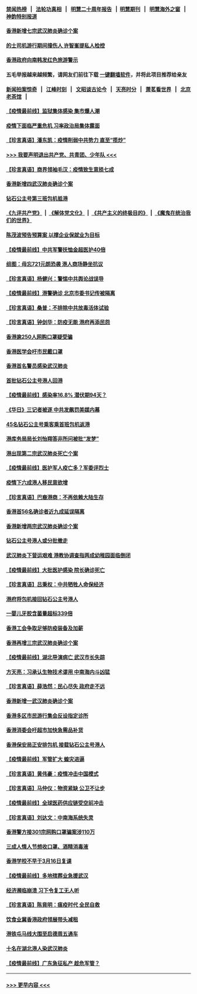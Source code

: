 #### [禁闻热榜](热点新闻.md?=0)  &nbsp;&nbsp;|&nbsp;&nbsp; [法轮功真相](https://github.com/gfw-breaker/truth/blob/master/README.md?=0) &nbsp;&nbsp;|&nbsp;&nbsp; [明慧二十周年报告](https://github.com/gfw-breaker/mh-reports/blob/master/README.md?=0) &nbsp;&nbsp;|&nbsp;&nbsp;[明慧期刊](https://github.com/gfw-breaker/mh-qikan) &nbsp;&nbsp;|&nbsp;&nbsp; [明慧海外之窗](https://github.com/gfw-breaker/mh-news/blob/master/README.md?=0) &nbsp;&nbsp;|&nbsp;&nbsp; [神韵特别报道](https://github.com/gfw-breaker/mh-news/blob/master/shenyun.md?=0)
#### [香港新增七宗武汉肺炎确诊个案](../pages/nsc415/n11893498.md?t=02252031) 
#### [的士司机游行期间撞伤人 许智峯提私人检控](../pages/nsc415/n11893483.md?t=02252031) 
#### [香港政府向南韩发红色旅游警示](../pages/nsc415/n11893398.md?t=02252031) 
#### 五毛举报越来越频繁，请网友们前往下载 [一键翻墙软件](https://github.com/gfw-breaker/ssr-accounts)，并将此项目推荐给亲友
#### [新闻拍案惊奇](https://github.com/gfw-breaker/banned-news/blob/master/pages/link4.md) &nbsp;&nbsp;|&nbsp;&nbsp; [江峰时刻](https://github.com/gfw-breaker/banned-news/blob/master/pages/link4.md) &nbsp;&nbsp;|&nbsp;&nbsp; [文昭谈古论今](https://github.com/gfw-breaker/banned-news/blob/master/pages/link4.md) &nbsp;&nbsp;|&nbsp;&nbsp; [天亮时分](https://github.com/gfw-breaker/banned-news/blob/master/pages/link4.md) &nbsp;&nbsp;|&nbsp;&nbsp; [萧茗看世界](https://github.com/gfw-breaker/banned-news/blob/master/pages/link4.md) &nbsp;&nbsp;|&nbsp;&nbsp; [北京老茶馆](https://github.com/gfw-breaker/banned-news/blob/master/pages/link4.md) &nbsp;&nbsp;|&nbsp;&nbsp; 
#### [【疫情最前线】监狱集体感染 集市爆人潮](../pages/nsc415/n11893181.md?t=02252031) 
#### [疫情下面临严重危机  习率政治局集体露面](../pages/nsc415/n11893305.md?t=02252031) 
#### [【珍言真语】潘东凯：疫情削弱中共势力 直至“揽炒”](../pages/nsc415/n11892866.md?t=02252031) 
#### [>>> 我要声明退出共产党、共青团、少年队 <<<](https://github.com/begood0513/goodnews/blob/master/quit/letter.md) 
#### [【珍言真语】商界领袖毛汉：疫情致生意损七成](../pages/nsc415/n11890348.md?t=02252031) 
#### [香港新增四武汉肺炎确诊个案](../pages/nsc415/n11890610.md?t=02252031) 
#### [钻石公主号第三班包机抵港](../pages/nsc415/n11890645.md?t=02252031) 
#### [《九评共产党》](https://github.com/begood0513/9ping.md/blob/master/README.md) &nbsp;|&nbsp; [《解体党文化》](../../../../jtdwh.md/blob/master/README.md)  &nbsp;|&nbsp; [《共产主义的终极目的》](../../../../gczydzjmd.md/blob/master/README.md) &nbsp;|&nbsp; [《魔鬼在统治我们的世界》](../../../../mgztzwmdsj.md/blob/master/README.md) 
#### [陈茂波预告预算案 以撑企业保就业为目标](../pages/nsc415/n11890574.md?t=02252031) 
#### [【疫情最前线】中共军警抚恤金超医护40倍](../pages/nsc415/n11890458.md?t=02252031) 
#### [组图：毋忘721元朗恐袭 港人商场静坐抗议](../pages/nsc415/n11876882.md?t=02252031) 
#### [【珍言真语】杨健兴：警惕中共舆论战误导](../pages/nsc415/n11888131.md?t=02252031) 
#### [【疫情最前线】港警确诊 北京市委书记传被隔离](../pages/nsc415/n11886872.md?t=02252031) 
#### [【珍言真语】桑普：不排除中共放毒活体试验](../pages/nsc415/n11886832.md?t=02252031) 
#### [【珍言真语】钟剑华：防疫无能 港府再添民怨](../pages/nsc415/n11884504.md?t=02252031) 
#### [香港逾250人网购口罩疑受骗](../pages/nsc415/n11884388.md?t=02252031) 
#### [香港医学会吁市民戴口罩](../pages/nsc415/n11884367.md?t=02252031) 
#### [香港首名警员感染武汉肺炎](../pages/nsc415/n11884357.md?t=02252031) 
#### [首批钻石公主号港人回港](../pages/nsc415/n11884333.md?t=02252031) 
#### [【疫情最前线】感染率16.8% 潜伏期94天？](../pages/nsc415/n11884256.md?t=02252031) 
#### [《华日》三记者被逐 中共发飙罚美媒内幕](../pages/nsc415/n11884184.md?t=02252031) 
#### [45名钻石公主号乘客乘首班包机返港](../pages/nsc415/n11881770.md?t=02252031) 
#### [港库务局局长刘怡翔答非所问被批“发梦”](../pages/nsc415/n11881752.md?t=02252031) 
#### [港出现第二宗武汉肺炎死亡个案](../pages/nsc415/n11881736.md?t=02252031) 
#### [【疫情最前线】医护军人疫亡多？军委评烈士](../pages/nsc415/n11881655.md?t=02252031) 
#### [疫情下六成港人移民意欲增](../pages/nsc415/n11881699.md?t=02252031) 
#### [【珍言真语】巴裔港商：不再依赖大陆生存](../pages/nsc415/n11881126.md?t=02252031) 
#### [香港首56名确诊者近九成延误隔离](../pages/nsc415/n11879079.md?t=02252031) 
#### [香港新增两宗武汉肺炎确诊个案](../pages/nsc415/n11879064.md?t=02252031) 
#### [钻石公主号港人或分批撤走](../pages/nsc415/n11879029.md?t=02252031) 
#### [武汉肺炎下营运艰难 港教协调查指两成幼稚园面临倒闭](../pages/nsc415/n11878989.md?t=02252031) 
#### [【疫情最前线】大批医护感染 院长确诊死亡](../pages/nsc415/n11878595.md?t=02252031) 
#### [【珍言真语】吕秉权：中共牺牲人命保经济](../pages/nsc415/n11878390.md?t=02252031) 
#### [港府将包机接回钻石公主号港人](../pages/nsc415/n11876352.md?t=02252031) 
#### [一婴儿牙胶含菌量超标339倍](../pages/nsc415/n11876336.md?t=02252031) 
#### [香港工会争取足够防疫装备及加薪](../pages/nsc415/n11876313.md?t=02252031) 
#### [香港再增三宗武汉肺炎确诊个案](../pages/nsc415/n11876297.md?t=02252031) 
#### [【疫情最前线】湖北导演病亡 武汉市长失踪](../pages/nsc415/n11876272.md?t=02252031) 
#### [方天亮：习承认生物技术谬用 中南海内斗凶猛](../pages/nsc415/n11873679.md?t=02252031) 
#### [【珍言真语】薛浩然：民心尽失 政府走不远](../pages/nsc415/n11875838.md?t=02252031) 
#### [香港新增一武汉肺炎确诊个案](../pages/nsc415/n11874044.md?t=02252031) 
#### [香港多区市民游行集会反设指定诊所](../pages/nsc415/n11874017.md?t=02252031) 
#### [香港消委会吁超市加快急需品补货](../pages/nsc415/n11874003.md?t=02252031) 
#### [香港保安局正安排包机 接载钻石公主号港人](../pages/nsc415/n11873932.md?t=02252031) 
#### [【疫情最前线】军管扩大 蝗灾进逼](../pages/nsc415/n11873780.md?t=02252031) 
#### [【珍言真语】黄伟豪：疫情冲击中国模式](../pages/nsc415/n11873482.md?t=02252031) 
#### [【珍言真语】马仲仪：物资紧缺 公卫不让步](../pages/nsc415/n11872315.md?t=02252031) 
#### [【疫情最前线】全球医药供应链受空前冲击](../pages/nsc415/n11869614.md?t=02252031) 
#### [【珍言真语】刘达文：中南海系统失灵](../pages/nsc415/n11869465.md?t=02252031) 
#### [香港警方接301宗网购口罩骗案涉110万](../pages/nsc415/n11867572.md?t=02252031) 
#### [三成人情人节想收口罩、酒精消毒液](../pages/nsc415/n11867523.md?t=02252031) 
#### [香港学校不早于3月16日复课](../pages/nsc415/n11867498.md?t=02252031) 
#### [【疫情最前线】多地殡葬业急援武汉](../pages/nsc415/n11866914.md?t=02252031) 
#### [经济濒临崩溃 习下令复工无人听](../pages/nsc415/n11867269.md?t=02252031) 
#### [【珍言真语】陈竟明：瘟疫时代 全民自救](../pages/nsc415/n11866765.md?t=02252031) 
#### [饮食业冀香港政府领展带头减租](../pages/nsc415/n11864876.md?t=02252031) 
#### [港铁屯马线大围至启德周五通车](../pages/nsc415/n11864842.md?t=02252031) 
#### [十名在湖北港人染武汉肺炎](../pages/nsc415/n11864807.md?t=02252031) 
#### [【疫情最前线】广东急征私产 趁危军管？](../pages/nsc415/n11864205.md?t=02252031) 

----
#### [ >>> 更早内容 <<< ](../indexes/nsc415-earlier.md)
